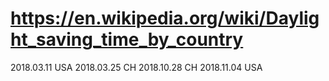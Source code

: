 # https://en.wikipedia.org/wiki/Daylight_saving_time_by_country
2018.03.11 USA
2018.03.25 CH
2018.10.28 CH
2018.11.04 USA
